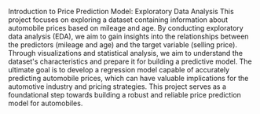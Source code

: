 Introduction to Price Prediction Model: Exploratory Data Analysis
This project focuses on exploring a dataset containing information about automobile prices based on mileage and age. By conducting exploratory data analysis (EDA), we aim to gain insights into the relationships between the predictors (mileage and age) and the target variable (selling price). Through visualizations and statistical analysis, we aim to understand the dataset's characteristics and prepare it for building a predictive model. The ultimate goal is to develop a regression model capable of accurately predicting automobile prices, which can have valuable implications for the automotive industry and pricing strategies. This project serves as a foundational step towards building a robust and reliable price prediction model for automobiles.
